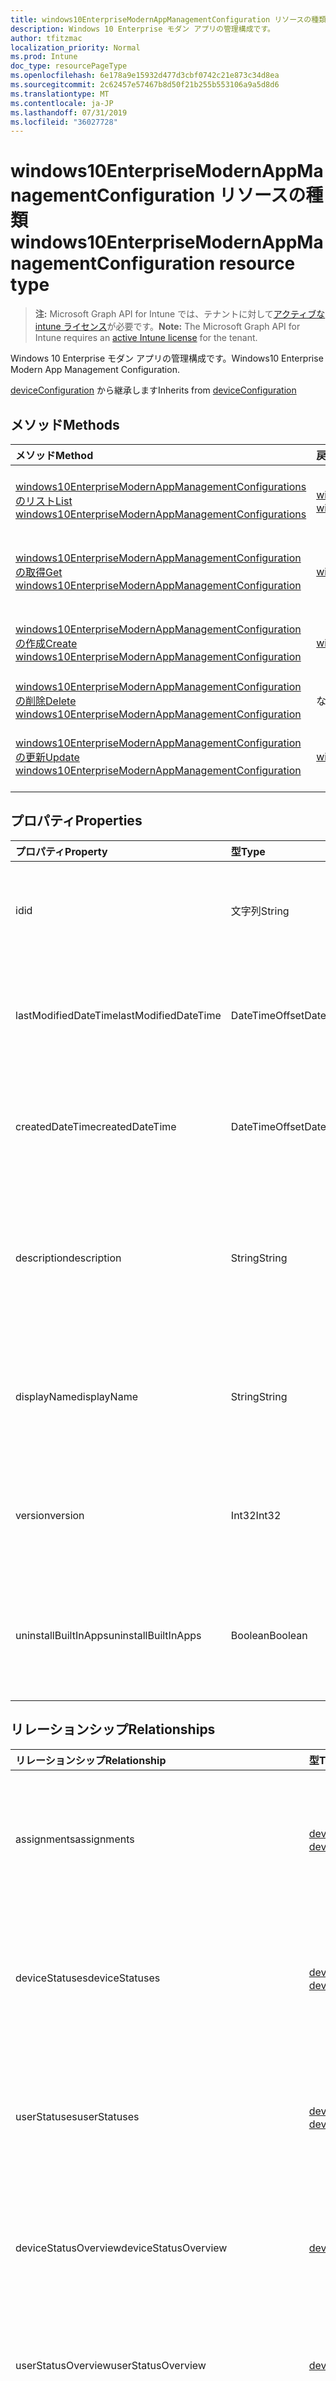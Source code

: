 ```yaml
---
title: windows10EnterpriseModernAppManagementConfiguration リソースの種類
description: Windows 10 Enterprise モダン アプリの管理構成です。
author: tfitzmac
localization_priority: Normal
ms.prod: Intune
doc_type: resourcePageType
ms.openlocfilehash: 6e178a9e15932d477d3cbf0742c21e873c34d8ea
ms.sourcegitcommit: 2c62457e57467b8d50f21b255b553106a9a5d8d6
ms.translationtype: MT
ms.contentlocale: ja-JP
ms.lasthandoff: 07/31/2019
ms.locfileid: "36027728"
---
```

# <a name="windows10enterprisemodernappmanagementconfiguration-resource-type"></a><span data-ttu-id="47fba-103">windows10EnterpriseModernAppManagementConfiguration リソースの種類</span><span class="sxs-lookup"><span data-stu-id="47fba-103">windows10EnterpriseModernAppManagementConfiguration resource type</span></span>

> <span data-ttu-id="47fba-104">**注:** Microsoft Graph API for Intune では、テナントに対して[アクティブな intune ライセンス](https://go.microsoft.com/fwlink/?linkid=839381)が必要です。</span><span class="sxs-lookup"><span data-stu-id="47fba-104">**Note:** The Microsoft Graph API for Intune requires an [active Intune license](https://go.microsoft.com/fwlink/?linkid=839381) for the tenant.</span></span>

<span data-ttu-id="47fba-105">Windows 10 Enterprise モダン アプリの管理構成です。</span><span class="sxs-lookup"><span data-stu-id="47fba-105">Windows10 Enterprise Modern App Management Configuration.</span></span>


<span data-ttu-id="47fba-106">[deviceConfiguration](../resources/intune-deviceconfig-deviceconfiguration.md) から継承します</span><span class="sxs-lookup"><span data-stu-id="47fba-106">Inherits from [deviceConfiguration](../resources/intune-deviceconfig-deviceconfiguration.md)</span></span>

## <a name="methods"></a><span data-ttu-id="47fba-107">メソッド</span><span class="sxs-lookup"><span data-stu-id="47fba-107">Methods</span></span>
|<span data-ttu-id="47fba-108">メソッド</span><span class="sxs-lookup"><span data-stu-id="47fba-108">Method</span></span>|<span data-ttu-id="47fba-109">戻り値の型</span><span class="sxs-lookup"><span data-stu-id="47fba-109">Return Type</span></span>|<span data-ttu-id="47fba-110">説明</span><span class="sxs-lookup"><span data-stu-id="47fba-110">Description</span></span>|
|:---|:---|:---|
|[<span data-ttu-id="47fba-111">windows10EnterpriseModernAppManagementConfigurations のリスト</span><span class="sxs-lookup"><span data-stu-id="47fba-111">List windows10EnterpriseModernAppManagementConfigurations</span></span>](../api/intune-deviceconfig-windows10enterprisemodernappmanagementconfiguration-list.md)|<span data-ttu-id="47fba-112">[windows10EnterpriseModernAppManagementConfiguration](../resources/intune-deviceconfig-windows10enterprisemodernappmanagementconfiguration.md) コレクション</span><span class="sxs-lookup"><span data-stu-id="47fba-112">[windows10EnterpriseModernAppManagementConfiguration](../resources/intune-deviceconfig-windows10enterprisemodernappmanagementconfiguration.md) collection</span></span>|<span data-ttu-id="47fba-113">[windows10EnterpriseModernAppManagementConfiguration](../resources/intune-deviceconfig-windows10enterprisemodernappmanagementconfiguration.md) オブジェクトのプロパティとリレーションシップをリストします。</span><span class="sxs-lookup"><span data-stu-id="47fba-113">List properties and relationships of the [windows10EnterpriseModernAppManagementConfiguration](../resources/intune-deviceconfig-windows10enterprisemodernappmanagementconfiguration.md) objects.</span></span>|
|[<span data-ttu-id="47fba-114">windows10EnterpriseModernAppManagementConfiguration の取得</span><span class="sxs-lookup"><span data-stu-id="47fba-114">Get windows10EnterpriseModernAppManagementConfiguration</span></span>](../api/intune-deviceconfig-windows10enterprisemodernappmanagementconfiguration-get.md)|[<span data-ttu-id="47fba-115">windows10EnterpriseModernAppManagementConfiguration</span><span class="sxs-lookup"><span data-stu-id="47fba-115">windows10EnterpriseModernAppManagementConfiguration</span></span>](../resources/intune-deviceconfig-windows10enterprisemodernappmanagementconfiguration.md)|<span data-ttu-id="47fba-116">[windows10EnterpriseModernAppManagementConfiguration](../resources/intune-deviceconfig-windows10enterprisemodernappmanagementconfiguration.md) オブジェクトのプロパティとリレーションシップを読み取ります。</span><span class="sxs-lookup"><span data-stu-id="47fba-116">Read properties and relationships of the [windows10EnterpriseModernAppManagementConfiguration](../resources/intune-deviceconfig-windows10enterprisemodernappmanagementconfiguration.md) object.</span></span>|
|[<span data-ttu-id="47fba-117">windows10EnterpriseModernAppManagementConfiguration の作成</span><span class="sxs-lookup"><span data-stu-id="47fba-117">Create windows10EnterpriseModernAppManagementConfiguration</span></span>](../api/intune-deviceconfig-windows10enterprisemodernappmanagementconfiguration-create.md)|[<span data-ttu-id="47fba-118">windows10EnterpriseModernAppManagementConfiguration</span><span class="sxs-lookup"><span data-stu-id="47fba-118">windows10EnterpriseModernAppManagementConfiguration</span></span>](../resources/intune-deviceconfig-windows10enterprisemodernappmanagementconfiguration.md)|<span data-ttu-id="47fba-119">新しい [windows10EnterpriseModernAppManagementConfiguration](../resources/intune-deviceconfig-windows10enterprisemodernappmanagementconfiguration.md) オブジェクトを作成します。</span><span class="sxs-lookup"><span data-stu-id="47fba-119">Create a new [windows10EnterpriseModernAppManagementConfiguration](../resources/intune-deviceconfig-windows10enterprisemodernappmanagementconfiguration.md) object.</span></span>|
|[<span data-ttu-id="47fba-120">windows10EnterpriseModernAppManagementConfiguration の削除</span><span class="sxs-lookup"><span data-stu-id="47fba-120">Delete windows10EnterpriseModernAppManagementConfiguration</span></span>](../api/intune-deviceconfig-windows10enterprisemodernappmanagementconfiguration-delete.md)|<span data-ttu-id="47fba-121">なし</span><span class="sxs-lookup"><span data-stu-id="47fba-121">None</span></span>|<span data-ttu-id="47fba-122">[windows10EnterpriseModernAppManagementConfiguration](../resources/intune-deviceconfig-windows10enterprisemodernappmanagementconfiguration.md) を削除します。</span><span class="sxs-lookup"><span data-stu-id="47fba-122">Deletes a [windows10EnterpriseModernAppManagementConfiguration](../resources/intune-deviceconfig-windows10enterprisemodernappmanagementconfiguration.md).</span></span>|
|[<span data-ttu-id="47fba-123">windows10EnterpriseModernAppManagementConfiguration の更新</span><span class="sxs-lookup"><span data-stu-id="47fba-123">Update windows10EnterpriseModernAppManagementConfiguration</span></span>](../api/intune-deviceconfig-windows10enterprisemodernappmanagementconfiguration-update.md)|[<span data-ttu-id="47fba-124">windows10EnterpriseModernAppManagementConfiguration</span><span class="sxs-lookup"><span data-stu-id="47fba-124">windows10EnterpriseModernAppManagementConfiguration</span></span>](../resources/intune-deviceconfig-windows10enterprisemodernappmanagementconfiguration.md)|<span data-ttu-id="47fba-125">[windows10EnterpriseModernAppManagementConfiguration](../resources/intune-deviceconfig-windows10enterprisemodernappmanagementconfiguration.md) オブジェクトのプロパティを更新します。</span><span class="sxs-lookup"><span data-stu-id="47fba-125">Update the properties of a [windows10EnterpriseModernAppManagementConfiguration](../resources/intune-deviceconfig-windows10enterprisemodernappmanagementconfiguration.md) object.</span></span>|

## <a name="properties"></a><span data-ttu-id="47fba-126">プロパティ</span><span class="sxs-lookup"><span data-stu-id="47fba-126">Properties</span></span>
|<span data-ttu-id="47fba-127">プロパティ</span><span class="sxs-lookup"><span data-stu-id="47fba-127">Property</span></span>|<span data-ttu-id="47fba-128">型</span><span class="sxs-lookup"><span data-stu-id="47fba-128">Type</span></span>|<span data-ttu-id="47fba-129">説明</span><span class="sxs-lookup"><span data-stu-id="47fba-129">Description</span></span>|
|:---|:---|:---|
|<span data-ttu-id="47fba-130">id</span><span class="sxs-lookup"><span data-stu-id="47fba-130">id</span></span>|<span data-ttu-id="47fba-131">文字列</span><span class="sxs-lookup"><span data-stu-id="47fba-131">String</span></span>|<span data-ttu-id="47fba-132">エンティティのキー。</span><span class="sxs-lookup"><span data-stu-id="47fba-132">Key of the entity.</span></span> <span data-ttu-id="47fba-133">[deviceConfiguration](../resources/intune-deviceconfig-deviceconfiguration.md) から継承します</span><span class="sxs-lookup"><span data-stu-id="47fba-133">Inherited from [deviceConfiguration](../resources/intune-deviceconfig-deviceconfiguration.md)</span></span>|
|<span data-ttu-id="47fba-134">lastModifiedDateTime</span><span class="sxs-lookup"><span data-stu-id="47fba-134">lastModifiedDateTime</span></span>|<span data-ttu-id="47fba-135">DateTimeOffset</span><span class="sxs-lookup"><span data-stu-id="47fba-135">DateTimeOffset</span></span>|<span data-ttu-id="47fba-136">オブジェクトの最終更新の DateTime。</span><span class="sxs-lookup"><span data-stu-id="47fba-136">DateTime the object was last modified.</span></span> <span data-ttu-id="47fba-137">[deviceConfiguration](../resources/intune-deviceconfig-deviceconfiguration.md) から継承します</span><span class="sxs-lookup"><span data-stu-id="47fba-137">Inherited from [deviceConfiguration](../resources/intune-deviceconfig-deviceconfiguration.md)</span></span>|
|<span data-ttu-id="47fba-138">createdDateTime</span><span class="sxs-lookup"><span data-stu-id="47fba-138">createdDateTime</span></span>|<span data-ttu-id="47fba-139">DateTimeOffset</span><span class="sxs-lookup"><span data-stu-id="47fba-139">DateTimeOffset</span></span>|<span data-ttu-id="47fba-140">オブジェクトが作成された DateTime。</span><span class="sxs-lookup"><span data-stu-id="47fba-140">DateTime the object was created.</span></span> <span data-ttu-id="47fba-141">[deviceConfiguration](../resources/intune-deviceconfig-deviceconfiguration.md) から継承します</span><span class="sxs-lookup"><span data-stu-id="47fba-141">Inherited from [deviceConfiguration](../resources/intune-deviceconfig-deviceconfiguration.md)</span></span>|
|<span data-ttu-id="47fba-142">description</span><span class="sxs-lookup"><span data-stu-id="47fba-142">description</span></span>|<span data-ttu-id="47fba-143">String</span><span class="sxs-lookup"><span data-stu-id="47fba-143">String</span></span>|<span data-ttu-id="47fba-144">管理者が指定した、デバイス構成についての説明。</span><span class="sxs-lookup"><span data-stu-id="47fba-144">Admin provided description of the Device Configuration.</span></span> <span data-ttu-id="47fba-145">[deviceConfiguration](../resources/intune-deviceconfig-deviceconfiguration.md) から継承します</span><span class="sxs-lookup"><span data-stu-id="47fba-145">Inherited from [deviceConfiguration](../resources/intune-deviceconfig-deviceconfiguration.md)</span></span>|
|<span data-ttu-id="47fba-146">displayName</span><span class="sxs-lookup"><span data-stu-id="47fba-146">displayName</span></span>|<span data-ttu-id="47fba-147">String</span><span class="sxs-lookup"><span data-stu-id="47fba-147">String</span></span>|<span data-ttu-id="47fba-148">管理者が指定した、デバイス構成の名前。</span><span class="sxs-lookup"><span data-stu-id="47fba-148">Admin provided name of the device configuration.</span></span> <span data-ttu-id="47fba-149">[deviceConfiguration](../resources/intune-deviceconfig-deviceconfiguration.md) から継承します</span><span class="sxs-lookup"><span data-stu-id="47fba-149">Inherited from [deviceConfiguration](../resources/intune-deviceconfig-deviceconfiguration.md)</span></span>|
|<span data-ttu-id="47fba-150">version</span><span class="sxs-lookup"><span data-stu-id="47fba-150">version</span></span>|<span data-ttu-id="47fba-151">Int32</span><span class="sxs-lookup"><span data-stu-id="47fba-151">Int32</span></span>|<span data-ttu-id="47fba-152">デバイス構成のバージョン。</span><span class="sxs-lookup"><span data-stu-id="47fba-152">Version of the device configuration.</span></span> <span data-ttu-id="47fba-153">[deviceConfiguration](../resources/intune-deviceconfig-deviceconfiguration.md) から継承します</span><span class="sxs-lookup"><span data-stu-id="47fba-153">Inherited from [deviceConfiguration](../resources/intune-deviceconfig-deviceconfiguration.md)</span></span>|
|<span data-ttu-id="47fba-154">uninstallBuiltInApps</span><span class="sxs-lookup"><span data-stu-id="47fba-154">uninstallBuiltInApps</span></span>|<span data-ttu-id="47fba-155">Boolean</span><span class="sxs-lookup"><span data-stu-id="47fba-155">Boolean</span></span>|<span data-ttu-id="47fba-156">組み込みの Windows アプリの固定リストをアンインストールするかどうかを指定します。</span><span class="sxs-lookup"><span data-stu-id="47fba-156">Indicates whether or not to uninstall a fixed list of built-in Windows apps.</span></span>|

## <a name="relationships"></a><span data-ttu-id="47fba-157">リレーションシップ</span><span class="sxs-lookup"><span data-stu-id="47fba-157">Relationships</span></span>
|<span data-ttu-id="47fba-158">リレーションシップ</span><span class="sxs-lookup"><span data-stu-id="47fba-158">Relationship</span></span>|<span data-ttu-id="47fba-159">型</span><span class="sxs-lookup"><span data-stu-id="47fba-159">Type</span></span>|<span data-ttu-id="47fba-160">説明</span><span class="sxs-lookup"><span data-stu-id="47fba-160">Description</span></span>|
|:---|:---|:---|
|<span data-ttu-id="47fba-161">assignments</span><span class="sxs-lookup"><span data-stu-id="47fba-161">assignments</span></span>|<span data-ttu-id="47fba-162">[deviceConfigurationAssignment](../resources/intune-deviceconfig-deviceconfigurationassignment.md) コレクション</span><span class="sxs-lookup"><span data-stu-id="47fba-162">[deviceConfigurationAssignment](../resources/intune-deviceconfig-deviceconfigurationassignment.md) collection</span></span>|<span data-ttu-id="47fba-163">デバイスの構成プロファイルの割り当てのリスト。</span><span class="sxs-lookup"><span data-stu-id="47fba-163">The list of assignments for the device configuration profile.</span></span> <span data-ttu-id="47fba-164">[deviceConfiguration](../resources/intune-deviceconfig-deviceconfiguration.md) から継承します</span><span class="sxs-lookup"><span data-stu-id="47fba-164">Inherited from [deviceConfiguration](../resources/intune-deviceconfig-deviceconfiguration.md)</span></span>|
|<span data-ttu-id="47fba-165">deviceStatuses</span><span class="sxs-lookup"><span data-stu-id="47fba-165">deviceStatuses</span></span>|<span data-ttu-id="47fba-166">[deviceConfigurationDeviceStatus](../resources/intune-deviceconfig-deviceconfigurationdevicestatus.md) コレクション</span><span class="sxs-lookup"><span data-stu-id="47fba-166">[deviceConfigurationDeviceStatus](../resources/intune-deviceconfig-deviceconfigurationdevicestatus.md) collection</span></span>|<span data-ttu-id="47fba-167">デバイスごとのデバイス構成のインストール状況。</span><span class="sxs-lookup"><span data-stu-id="47fba-167">Device configuration installation status by device.</span></span> <span data-ttu-id="47fba-168">[deviceConfiguration](../resources/intune-deviceconfig-deviceconfiguration.md) から継承します</span><span class="sxs-lookup"><span data-stu-id="47fba-168">Inherited from [deviceConfiguration](../resources/intune-deviceconfig-deviceconfiguration.md)</span></span>|
|<span data-ttu-id="47fba-169">userStatuses</span><span class="sxs-lookup"><span data-stu-id="47fba-169">userStatuses</span></span>|<span data-ttu-id="47fba-170">[deviceConfigurationUserStatus](../resources/intune-deviceconfig-deviceconfigurationuserstatus.md) コレクション</span><span class="sxs-lookup"><span data-stu-id="47fba-170">[deviceConfigurationUserStatus](../resources/intune-deviceconfig-deviceconfigurationuserstatus.md) collection</span></span>|<span data-ttu-id="47fba-171">ユーザーごとのデバイス構成のインストール状態。</span><span class="sxs-lookup"><span data-stu-id="47fba-171">Device configuration installation status by user.</span></span> <span data-ttu-id="47fba-172">[deviceConfiguration](../resources/intune-deviceconfig-deviceconfiguration.md) から継承します</span><span class="sxs-lookup"><span data-stu-id="47fba-172">Inherited from [deviceConfiguration](../resources/intune-deviceconfig-deviceconfiguration.md)</span></span>|
|<span data-ttu-id="47fba-173">deviceStatusOverview</span><span class="sxs-lookup"><span data-stu-id="47fba-173">deviceStatusOverview</span></span>|[<span data-ttu-id="47fba-174">deviceConfigurationDeviceOverview</span><span class="sxs-lookup"><span data-stu-id="47fba-174">deviceConfigurationDeviceOverview</span></span>](../resources/intune-deviceconfig-deviceconfigurationdeviceoverview.md)|<span data-ttu-id="47fba-175">デバイス構成のデバイス状態の概要 ([deviceConfiguration](../resources/intune-deviceconfig-deviceconfiguration.md) から継承)</span><span class="sxs-lookup"><span data-stu-id="47fba-175">Device Configuration devices status overview Inherited from [deviceConfiguration](../resources/intune-deviceconfig-deviceconfiguration.md)</span></span>|
|<span data-ttu-id="47fba-176">userStatusOverview</span><span class="sxs-lookup"><span data-stu-id="47fba-176">userStatusOverview</span></span>|[<span data-ttu-id="47fba-177">deviceConfigurationUserOverview</span><span class="sxs-lookup"><span data-stu-id="47fba-177">deviceConfigurationUserOverview</span></span>](../resources/intune-deviceconfig-deviceconfigurationuseroverview.md)|<span data-ttu-id="47fba-178">デバイス構成のユーザー状態の概要 ([deviceConfiguration](../resources/intune-deviceconfig-deviceconfiguration.md) から継承)</span><span class="sxs-lookup"><span data-stu-id="47fba-178">Device Configuration users status overview Inherited from [deviceConfiguration](../resources/intune-deviceconfig-deviceconfiguration.md)</span></span>|
|<span data-ttu-id="47fba-179">deviceSettingStateSummaries</span><span class="sxs-lookup"><span data-stu-id="47fba-179">deviceSettingStateSummaries</span></span>|<span data-ttu-id="47fba-180">[settingStateDeviceSummary](../resources/intune-deviceconfig-settingstatedevicesummary.md) コレクション</span><span class="sxs-lookup"><span data-stu-id="47fba-180">[settingStateDeviceSummary](../resources/intune-deviceconfig-settingstatedevicesummary.md) collection</span></span>|<span data-ttu-id="47fba-181">デバイス構成設定状態のデバイスの要約 ([deviceConfiguration](../resources/intune-deviceconfig-deviceconfiguration.md) から継承)</span><span class="sxs-lookup"><span data-stu-id="47fba-181">Device Configuration Setting State Device Summary Inherited from [deviceConfiguration](../resources/intune-deviceconfig-deviceconfiguration.md)</span></span>|

## <a name="json-representation"></a><span data-ttu-id="47fba-182">JSON 表記</span><span class="sxs-lookup"><span data-stu-id="47fba-182">JSON Representation</span></span>
<span data-ttu-id="47fba-183">以下は、リソースの JSON 表記です。</span><span class="sxs-lookup"><span data-stu-id="47fba-183">Here is a JSON representation of the resource.</span></span>
<!-- {
  "blockType": "resource",
  "keyProperty": "id",
  "@odata.type": "microsoft.graph.windows10EnterpriseModernAppManagementConfiguration"
}
-->
``` json
{
  "@odata.type": "#microsoft.graph.windows10EnterpriseModernAppManagementConfiguration",
  "id": "String (identifier)",
  "lastModifiedDateTime": "String (timestamp)",
  "createdDateTime": "String (timestamp)",
  "description": "String",
  "displayName": "String",
  "version": 1024,
  "uninstallBuiltInApps": true
}
```



